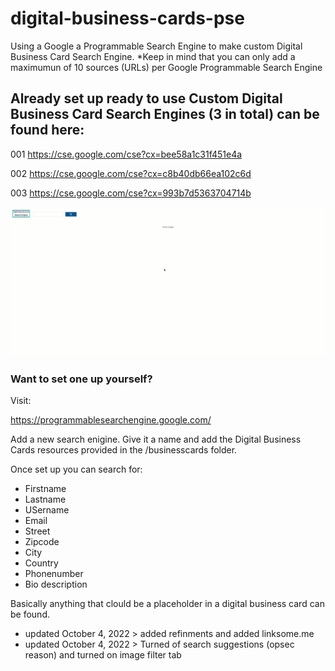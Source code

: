 # digital-business-cards-pse
Using a Google a Programmable Search Engine to make custom Digital Business Card Search Engine.
*Keep in mind that you can only add a maximumun of 10 sources (URLs) per Google Programmable Search Engine


## Already set up ready to use Custom Digital Business Card Search Engines (3 in total) can be found here:

001 https://cse.google.com/cse?cx=bee58a1c31f451e4a

002 https://cse.google.com/cse?cx=c8b40db66ea102c6d

003 https://cse.google.com/cse?cx=993b7d5363704714b


![Example search by Firstname](https://github.com/Dutchosintguy/digital-business-cards-pse/blob/main/example/businesscard-cse.gif)





### Want to set one up yourself?

Visit:

https://programmablesearchengine.google.com/

Add a new search enigine. Give it a name and add the Digital Business Cards resources provided in the /businesscards folder.

Once set up you can search for:

- Firstname
- Lastname
- USername
- Email
- Street
- Zipcode
- City
- Country
- Phonenumber 
- Bio description

Basically anything that clould be a placeholder in a digital business card can be found.

- updated October 4, 2022 > added refinments and added linksome.me
- updated October 4, 2022 > Turned of search suggestions (opsec reason) and turned on image filter tab

